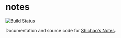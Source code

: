 # notes

[![Build Status][travis-image]][travis-link]

Documentation and source code for [Shichao's Notes](http://notes.shichao.io).

[travis-image]: https://img.shields.io/travis/shichao-an/notes/master.png
[travis-link]: https://travis-ci.org/shichao-an/notes
